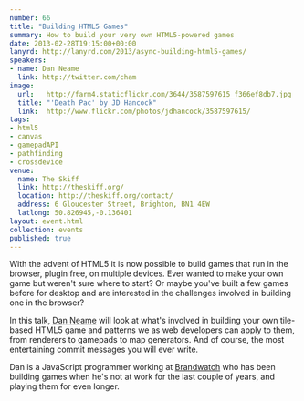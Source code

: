 ```yaml
---
number: 66
title: "Building HTML5 Games"
summary: How to build your very own HTML5-powered games
date: 2013-02-28T19:15:00+00:00
lanyrd: http://lanyrd.com/2013/async-building-html5-games/
speakers:
- name: Dan Neame
  link: http://twitter.com/cham
image:
  url:   http://farm4.staticflickr.com/3644/3587597615_f366ef8db7.jpg
  title: "'Death Pac' by JD Hancock"
  link:  http://www.flickr.com/photos/jdhancock/3587597615/
tags:
- html5
- canvas
- gamepadAPI
- pathfinding
- crossdevice
venue:
  name: The Skiff
  link: http://theskiff.org/
  location: http://theskiff.org/contact/
  address: 6 Gloucester Street, Brighton, BN1 4EW
  latlong: 50.826945,-0.136401
layout: event.html
collection: events
published: true
---
```


With the advent of HTML5 it is now possible to build games that run in the browser, plugin free, on multiple devices. Ever wanted to make your own game but weren't sure where to start? Or maybe you've built a few games before for desktop and are interested in the challenges involved in building one in the browser?

In this talk, [Dan Neame][cham] will look at what's involved in building your own tile-based HTML5 game and patterns we as web developers can apply to them, from renderers to gamepads to map generators. And of course, the most entertaining commit messages you will ever write.

Dan is a JavaScript programmer working at [Brandwatch][bw] who has been building games when he's not at work for the last couple of years, and playing them for even longer.

[cham]: https://twitter.com/cham
[bw]: http://www.brandwatch.com
